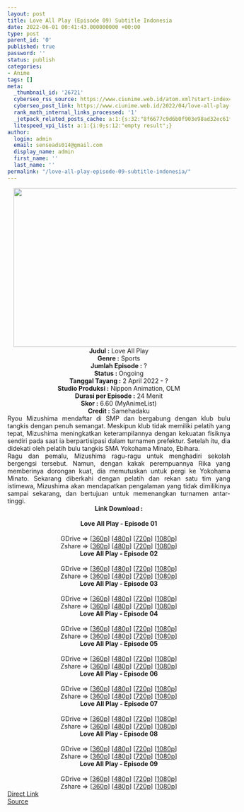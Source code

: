 ```yaml
---
layout: post
title: Love All Play (Episode 09) Subtitle Indonesia
date: 2022-06-01 00:41:43.000000000 +00:00
type: post
parent_id: '0'
published: true
password: ''
status: publish
categories:
- Anime
tags: []
meta:
  _thumbnail_id: '26721'
  cyberseo_rss_source: https://www.ciunime.web.id/atom.xml?start-index=1
  cyberseo_post_link: https://www.ciunime.web.id/2022/04/love-all-play-subtitle-indonesia.html
  rank_math_internal_links_processed: '1'
  _jetpack_related_posts_cache: a:1:{s:32:"8f6677c9d6b0f903e98ad32ec61f8deb";a:2:{s:7:"expires";i:1657867495;s:7:"payload";a:3:{i:0;a:1:{s:2:"id";i:27328;}i:1;a:1:{s:2:"id";i:27053;}i:2;a:1:{s:2:"id";i:26885;}}}}
  litespeed_vpi_list: a:1:{i:0;s:12:"empty result";}
author:
  login: admin
  email: senseads014@gmail.com
  display_name: admin
  first_name: ''
  last_name: ''
permalink: "/love-all-play-episode-09-subtitle-indonesia/"
---
```

<div class="separator" style="clear: both; text-align: center;"><a href="https://blogger.googleusercontent.com/img/b/R29vZ2xl/AVvXsEhOd4MQ9Q4S0SP1PIuwPXbidP_ZxzwuOZTIE74SVQ0AqXEffCis_5I7VsZ4VrVII8El1M-cRqnDTUFXgtpNafg4E5UzyI3dsqsyl_ovuoPxYUQSJy9mSDu43IRspoO5WXdK-dlHv5fgdazxB5eliOtZPCA6Dy-4jW3eG9GPU1JIyBu0CNL90g-to7a9/s1280/Love%20All%20Play.jpg" style="margin-left: 1em; margin-right: 1em;"><img border="0" data-original-height="720" data-original-width="1280" height="360" src="{{ site.baseurl }}/assets/2022/06/Love%20All%20Play.jpg" width="640" /></a></div>
<div class="separator" style="clear: both; text-align: center;"></div>
<div style="text-align: center;"><b>Judul</b><b><b> </b>:</b> Love All Play</div>
<div style="text-align: center;"><b><b>Genre :</b></b> Sports</div>
<div style="text-align: center;"><b>Jumlah Episode :</b> ?<br /><b>Status :&nbsp;</b>Ongoing<br /><b>Tanggal Tayang :</b> 2 April&nbsp;2022 - ?<br /><b>Studio Produksi :</b>&nbsp;Nippon Animation, OLM<br /><b>Durasi per Episode :</b> 24 Menit</div>
<div style="text-align: center;"><b>Skor :</b> 6.60 (MyAnimeList)</div>
<div style="text-align: center;"><b>Credit :</b>&nbsp;Samehadaku</div>
<div style="text-align: center;"></div>
<div style="text-align: justify;">
<div>Ryou Mizushima mendaftar di SMP dan bergabung dengan klub bulu tangkis dengan penuh semangat. Meskipun klub tidak memiliki pelatih yang tepat, Mizushima meningkatkan keterampilannya dengan kekuatan fisiknya sendiri pada saat ia berpartisipasi dalam turnamen prefektur. Setelah itu, dia didekati oleh pelatih bulu tangkis SMA Yokohama Minato, Ebihara.</div>
<div></div>
<div>Ragu dan pemalu, Mizushima ragu-ragu untuk menghadiri sekolah bergengsi tersebut. Namun, dengan kakak perempuannya Rika yang memberinya dorongan kuat, dia memutuskan untuk pergi ke Yokohama Minato. Sekarang diberkahi dengan pelatih dan rekan satu tim yang istimewa, Mizushima akan mendapatkan pengalaman yang tidak dimilikinya sampai sekarang, dan bertujuan untuk memenangkan turnamen antar-tinggi.</div>
</div>
<div style="text-align: justify;"></div>
<div style="text-align: justify;"></div>
<div style="text-align: center;">
<div style="text-align: center;">
<div style="text-align: left;">
<div style="text-align: center;"><b>Link Download :</b></div>
<div style="text-align: center;"><b><br /></b></div>
<div style="text-align: center;"><span style="text-align: left;"><b>Love All Play&nbsp;</b></span><b>- Episode 01</b></div>
<div style="text-align: center;"><b><br /></b></div>
<div style="text-align: center;">GDrive =&gt; [<a href="https://acefile.co/f/71641794/lap-1-360p-samehadaku-care-mp4" target="_blank" rel="noopener">360p</a>] [<a href="https://acefile.co/f/71641802/lap-1-480p-samehadaku-care-mp4" target="_blank" rel="noopener">480p</a>] [<a href="https://acefile.co/f/71642901/lap-1-mp4hd-samehadaku-care-mp4" target="_blank" rel="noopener">720p</a>] [<a href="https://acefile.co/f/71643990/lap-1-fullhd-samehadaku-care-mp4" target="_blank" rel="noopener">1080p</a>]</div>
<div style="text-align: center;">Zshare =&gt; [<a href="https://www91.zippyshare.com/v/MXSlUB1E/file.html" target="_blank" rel="noopener">360p</a>] [<a href="https://www86.zippyshare.com/v/1WUXSCxu/file.html" target="_blank" rel="noopener">480p</a>] [<a href="https://www30.zippyshare.com/v/LihEDaID/file.html" target="_blank" rel="noopener">720p</a>] [<a href="https://www59.zippyshare.com/v/gqgxBTzP/file.html" target="_blank" rel="noopener">1080p</a>]</div>
<div style="text-align: center;"></div>
<div style="text-align: center;">
<div><span style="text-align: left;"><b>Love All Play&nbsp;</b></span><b>- Episode 02</b></div>
<div><b><br /></b></div>
<div>GDrive =&gt; [<a href="https://acefile.co/f/72223728/lap-2-360p-samehadaku-care-mp4" target="_blank" rel="noopener">360p</a>] [<a href="https://acefile.co/f/72223732/lap-2-480p-samehadaku-care-mp4" target="_blank" rel="noopener">480p</a>] [<a href="https://acefile.co/f/72224098/lap-2-mp4hd-samehadaku-care-mp4" target="_blank" rel="noopener">720p</a>] [<a href="https://acefile.co/f/72224831/lap-2-fullhd-samehadaku-care-mp4" target="_blank" rel="noopener">1080p</a>]</div>
<div>Zshare =&gt; [<a href="https://www104.zippyshare.com/v/3Tjvxvon/file.html" target="_blank" rel="noopener">360p</a>] [<a href="https://www104.zippyshare.com/v/SYqG6tQh/file.html" target="_blank" rel="noopener">480p</a>] [<a href="https://www34.zippyshare.com/v/BDsnGc63/file.html" target="_blank" rel="noopener">720p</a>] [<a href="https://www93.zippyshare.com/v/q0mi1rGY/file.html" target="_blank" rel="noopener">1080p</a>]</div>
<div></div>
<div>
<div><span style="text-align: left;"><b>Love All Play&nbsp;</b></span><b>- Episode 03</b></div>
<div><b><br /></b></div>
<div>GDrive =&gt; [<a href="https://acefile.co/f/72767653/lap-3-360p-samehadaku-care-mp4" target="_blank" rel="noopener">360p</a>] [<a href="https://acefile.co/f/72767661/lap-3-480p-samehadaku-care-mp4" target="_blank" rel="noopener">480p</a>] [<a href="https://acefile.co/f/72767670/lap-3-mp4hd-samehadaku-care-mp4" target="_blank" rel="noopener">720p</a>] [<a href="https://acefile.co/f/72768007/lap-3-fullhd-samehadaku-care-mp4" target="_blank" rel="noopener">1080p</a>]</div>
<div>Zshare =&gt; [<a href="https://www53.zippyshare.com/v/IHp0ZFo4/file.html" target="_blank" rel="noopener">360p</a>] [<a href="https://www53.zippyshare.com/v/w7z3Qfiv/file.html" target="_blank" rel="noopener">480p</a>] [<a href="https://www53.zippyshare.com/v/YT6i2KRo/file.html" target="_blank" rel="noopener">720p</a>] [<a href="https://www81.zippyshare.com/v/h7gUM5Bm/file.html" target="_blank" rel="noopener">1080p</a>]</div>
</div>
<div></div>
<div>
<div><span style="text-align: left;"><b>Love All Play&nbsp;</b></span><b>- Episode 04</b></div>
<div><b><br /></b></div>
<div>GDrive =&gt; [<a href="https://acefile.co/f/73297287/lap-4v2-360p-samehadaku-care-mp4" target="_blank" rel="noopener">360p</a>] [<a href="https://acefile.co/f/73297296/lap-4v2-480p-samehadaku-care-mp4" target="_blank" rel="noopener">480p</a>] [<a href="https://acefile.co/f/73297694/lap-4v2-mp4hd-samehadaku-care-mp4" target="_blank" rel="noopener">720p</a>] [<a href="https://acefile.co/f/73298256/lap-4v2-fullhd-samehadaku-care-mp4" target="_blank" rel="noopener">1080p</a>]</div>
<div>Zshare =&gt; [<a href="https://www5.zippyshare.com/v/w1UlSrNV/file.html" target="_blank" rel="noopener">360p</a>] [<a href="https://www5.zippyshare.com/v/tbu7Vz9k/file.html" target="_blank" rel="noopener">480p</a>] [<a href="https://www15.zippyshare.com/v/7lYsqjlJ/file.html" target="_blank" rel="noopener">720p</a>] [<a href="https://www9.zippyshare.com/v/xZ5yyKjt/file.html" target="_blank" rel="noopener">1080p</a>]</div>
</div>
<div></div>
<div>
<div><span style="text-align: left;"><b>Love All Play&nbsp;</b></span><b>- Episode 05</b></div>
<div><b><br /></b></div>
<div>GDrive =&gt; [<a href="https://acefile.co/f/73835911/lap-5-360p-samehadaku-care-mp4" target="_blank" rel="noopener">360p</a>] [<a href="https://acefile.co/f/73835917/lap-5-480p-samehadaku-care-mp4" target="_blank" rel="noopener">480p</a>] [<a href="https://acefile.co/f/73835922/lap-5-mp4hd-samehadaku-care-mp4" target="_blank" rel="noopener">720p</a>] [<a href="https://acefile.co/f/73836943/lap-5-fullhd-samehadaku-care-mp4" target="_blank" rel="noopener">1080p</a>]</div>
<div>Zshare =&gt; [<a href="https://www41.zippyshare.com/v/XzHJD5h5/file.html" target="_blank" rel="noopener">360p</a>] [<a href="https://www41.zippyshare.com/v/ZW0bx5LM/file.html" target="_blank" rel="noopener">480p</a>] [<a href="https://www41.zippyshare.com/v/iGBNBcXv/file.html" target="_blank" rel="noopener">720p</a>] [<a href="https://www117.zippyshare.com/v/ES8Jd0mU/file.html" target="_blank" rel="noopener">1080p</a>]</div>
</div>
<div></div>
<div>
<div><span style="text-align: left;"><b>Love All Play&nbsp;</b></span><b>- Episode 06</b></div>
<div><b><br /></b></div>
<div>GDrive =&gt; [<a href="https://acefile.co/f/74277235/lap-6-360p-samehadaku-care-mp4" target="_blank" rel="noopener">360p</a>] [<a href="https://acefile.co/f/74277242/lap-6-480p-samehadaku-care-mp4" target="_blank" rel="noopener">480p</a>] [<a href="https://acefile.co/f/74277571/lap-6-mp4hd-samehadaku-care-mp4" target="_blank" rel="noopener">720p</a>] [<a href="https://acefile.co/f/74278081/lap-6-fullhd-samehadaku-care-mp4" target="_blank" rel="noopener">1080p</a>]</div>
<div>Zshare =&gt; [<a href="https://www101.zippyshare.com/v/7MbLasbf/file.html" target="_blank" rel="noopener">360p</a>] [<a href="https://www101.zippyshare.com/v/kjI9DtzT/file.html" target="_blank" rel="noopener">480p</a>] [<a href="https://www27.zippyshare.com/v/rQowOQ3D/file.html" target="_blank" rel="noopener">720p</a>] [<a href="https://www97.zippyshare.com/v/IFMZvIfV/file.html" target="_blank" rel="noopener">1080p</a>]</div>
</div>
<div></div>
<div>
<div><span style="text-align: left;"><b>Love All Play&nbsp;</b></span><b>- Episode 07</b></div>
<div><b><br /></b></div>
<div>GDrive =&gt; [<a href="https://acefile.co/f/74786788/lap-7-360p-samehadaku-care-mp4" target="_blank" rel="noopener">360p</a>] [<a href="https://acefile.co/f/74786794/lap-7-480p-samehadaku-care-mp4" target="_blank" rel="noopener">480p</a>] [<a href="https://acefile.co/f/74786796/lap-7-mp4hd-samehadaku-care-mp4" target="_blank" rel="noopener">720p</a>] [<a href="https://acefile.co/f/74787720/lap-7-fullhd-samehadaku-care-mp4" target="_blank" rel="noopener">1080p</a>]</div>
<div>Zshare =&gt; [<a href="https://www114.zippyshare.com/v/ouo0jiuS/file.html" target="_blank" rel="noopener">360p</a>] [<a href="https://www114.zippyshare.com/v/NIPqRKET/file.html" target="_blank" rel="noopener">480p</a>] [<a href="https://www114.zippyshare.com/v/mTQdSnhP/file.html" target="_blank" rel="noopener">720p</a>] [<a href="https://www78.zippyshare.com/v/O9ZXazqS/file.html" target="_blank" rel="noopener">1080p</a>]</div>
</div>
<div></div>
<div>
<div><span style="text-align: left;"><b>Love All Play&nbsp;</b></span><b>- Episode 08</b></div>
<div><b><br /></b></div>
<div>GDrive =&gt; [<a href="https://acefile.co/f/75264267/lap-8-360p-samehadaku-care-mp4" target="_blank" rel="noopener">360p</a>] [<a href="https://acefile.co/f/75264272/lap-8-480p-samehadaku-care-mp4" target="_blank" rel="noopener">480p</a>] [<a href="https://acefile.co/f/75264737/lap-8-mp4hd-samehadaku-care-mp4" target="_blank" rel="noopener">720p</a>] [<a href="https://acefile.co/f/75265180/lap-8-fullhd-samehadaku-care-mp4" target="_blank" rel="noopener">1080p</a>]</div>
<div>Zshare =&gt; [<a href="https://www52.zippyshare.com/v/TgmidLmX/file.html" target="_blank" rel="noopener">360p</a>] [<a href="https://www52.zippyshare.com/v/TmDCyiMU/file.html" target="_blank" rel="noopener">480p</a>] [<a href="https://www76.zippyshare.com/v/OwWr2TkR/file.html" target="_blank" rel="noopener">720p</a>] [<a href="https://www118.zippyshare.com/v/8cC7SvOb/file.html" target="_blank" rel="noopener">1080p</a>]</div>
</div>
<div></div>
<div>
<div><span style="text-align: left;"><b>Love All Play&nbsp;</b></span><b>- Episode 09</b></div>
<div><b><br /></b></div>
<div>GDrive =&gt; [<a href="https://acefile.co/f/75782710/lap-9-360p-samehadaku-care-mp4" target="_blank" rel="noopener">360p</a>] [<a href="https://acefile.co/f/75782716/lap-9-480p-samehadaku-care-mp4" target="_blank" rel="noopener">480p</a>] [<a href="https://acefile.co/f/75784068/lap-9-mp4hd-samehadaku-care-mp4" target="_blank" rel="noopener">720p</a>] [<a href="https://acefile.co/f/75784521/lap-9-fullhd-samehadaku-care-mp4" target="_blank" rel="noopener">1080p</a>]</div>
<div>Zshare =&gt; [<a href="https://www52.zippyshare.com/v/3JYm5nh2/file.html" target="_blank" rel="noopener">360p</a>] [<a href="https://www52.zippyshare.com/v/znpNvnSR/file.html" target="_blank" rel="noopener">480p</a>] [<a href="https://www120.zippyshare.com/v/DM6F3RKP/file.html" target="_blank" rel="noopener">720p</a>] [<a href="https://www103.zippyshare.com/v/ks9O2DO8/file.html" target="_blank" rel="noopener">1080p</a>]</div>
</div>
</div>
</div>
</div>
</div>
<link rel="stylesheet" href="https://cdnjs.cloudflare.com/ajax/libs/font-awesome/4.7.0/css/font-awesome.min.css" />
<div class="divbtn"> <a href="https://handymansurrender.com/fihup8buzv?key=94550f7ce39444073321dde3b8782f97" class="btn"><i class="fa fa-download"></i> Direct Link</a> <br /><a href="https://www.ciunime.web.id/2022/04/love-all-play-subtitle-indonesia.html">Source</a> </div>
